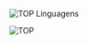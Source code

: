 

![TOP Linguagens](https://github-readme-stats.vercel.app/api/top-langs/?username=VictorBratfisch&layout=compact&theme=dracula)

![TOP](https://developer.apple.com/documentation/xcode/distributing-your-app-for-beta-testing-and-releases)
